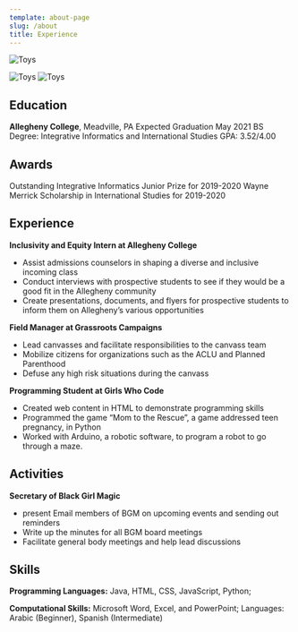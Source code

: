 ```yaml
---
template: about-page
slug: /about
title: Experience
---
```


![Toys](/assets/moroccoschool.JPG "Teaching English to students in Zaouiat Ahansal, Morocco")


![Toys](/assets/pageone.png)
![Toys](/assets/page2.png)
## Education
**Allegheny College**, Meadville, PA Expected Graduation May 2021 BS Degree: Integrative Informatics and International Studies GPA: 3.52/4.00

## Awards
Outstanding Integrative Informatics Junior Prize for 2019-2020
Wayne Merrick Scholarship in International Studies for 2019-2020

## Experience

**Inclusivity and Equity Intern at Allegheny College**
* Assist admissions counselors in shaping a diverse and inclusive incoming class
* Conduct interviews with prospective students to see if they would be a good fit in the Allegheny community
* Create presentations, documents, and flyers for prospective students to inform them on Allegheny’s various opportunities

**Field Manager at Grassroots Campaigns**
 * Lead canvasses and facilitate responsibilities to the canvass team
 * Mobilize citizens for organizations such as the ACLU and Planned Parenthood
 * Defuse any high risk situations during the canvass

**Programming Student at Girls Who Code**
 * Created web content in HTML to demonstrate programming skills
 * Programmed the game “Mom to the Rescue”, a game addressed teen pregnancy, in Python
 * Worked with Arduino, a robotic software, to program a robot to go through a maze.

## Activities
**Secretary of Black Girl Magic**
 * present Email members of BGM on upcoming events and sending out reminders
 * Write up the minutes for all BGM board meetings
 * Facilitate general body meetings and help lead discussions

## Skills
**Programming Languages:** Java, HTML, CSS, JavaScript, Python;

**Computational Skills:** Microsoft Word, Excel, and PowerPoint; Languages: Arabic (Beginner), Spanish (Intermediate)
